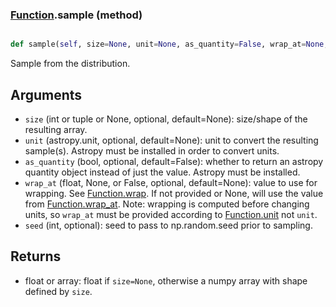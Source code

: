 ### [Function](Function.md).sample (method)


```py

def sample(self, size=None, unit=None, as_quantity=False, wrap_at=None, seed=None)

```



Sample from the distribution.

Arguments
-----------
* `size` (int or tuple or None, optional, default=None): size/shape of the
    resulting array.
* `unit` (astropy.unit, optional, default=None): unit to convert the
    resulting sample(s).  Astropy must be installed in order to convert
    units.
* `as_quantity` (bool, optional, default=False): whether to return an
    astropy quantity object instead of just the value.  Astropy must
    be installed.
* `wrap_at` (float, None, or False, optional, default=None): value to
    use for wrapping.  See [Function.wrap](Function.wrap.md).  If not provided or None,
    will use the value from [Function.wrap_at](Function.wrap_at.md).  Note: wrapping is
    computed before changing units, so `wrap_at` must be provided
    according to [Function.unit](Function.unit.md) not `unit`.
* `seed` (int, optional): seed to pass to np.random.seed
    prior to sampling.

Returns
---------
* float or array: float if `size=None`, otherwise a numpy array with
    shape defined by `size`.

